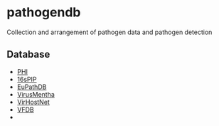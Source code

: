 # pathogendb
Collection and arrangement of pathogen data and pathogen detection

Database
-----------
* [PHI](http://www.phi-base.org/index.jsp)
* [16sPIP](http://16spip.mypathogen.cn/)
* [EuPathDB](http://ccb.jhu.edu/data/eupathDB/)
* [VirusMentha](https://virusmentha.uniroma2.it/)
* [VirHostNet](https://virhostnet.prabi.fr/)
* [VFDB](http://www.mgc.ac.cn/VFs/)
* []()
